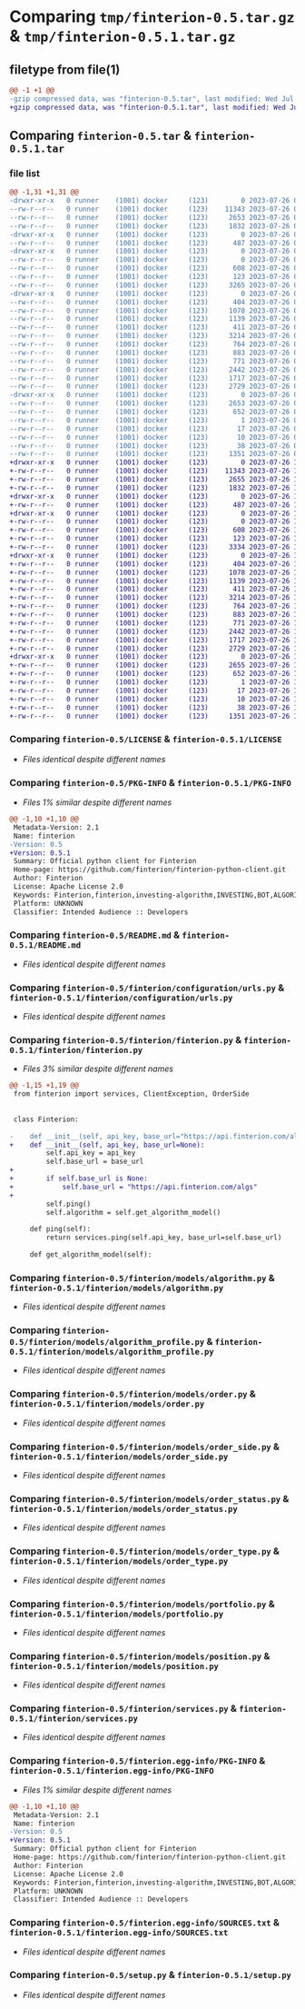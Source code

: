 # Comparing `tmp/finterion-0.5.tar.gz` & `tmp/finterion-0.5.1.tar.gz`

## filetype from file(1)

```diff
@@ -1 +1 @@
-gzip compressed data, was "finterion-0.5.tar", last modified: Wed Jul 26 09:31:39 2023, max compression
+gzip compressed data, was "finterion-0.5.1.tar", last modified: Wed Jul 26 14:27:08 2023, max compression
```

## Comparing `finterion-0.5.tar` & `finterion-0.5.1.tar`

### file list

```diff
@@ -1,31 +1,31 @@
-drwxr-xr-x   0 runner    (1001) docker     (123)        0 2023-07-26 09:31:39.408514 finterion-0.5/
--rw-r--r--   0 runner    (1001) docker     (123)    11343 2023-07-26 09:31:28.000000 finterion-0.5/LICENSE
--rw-r--r--   0 runner    (1001) docker     (123)     2653 2023-07-26 09:31:39.408514 finterion-0.5/PKG-INFO
--rw-r--r--   0 runner    (1001) docker     (123)     1832 2023-07-26 09:31:28.000000 finterion-0.5/README.md
-drwxr-xr-x   0 runner    (1001) docker     (123)        0 2023-07-26 09:31:39.404513 finterion-0.5/finterion/
--rw-r--r--   0 runner    (1001) docker     (123)      487 2023-07-26 09:31:28.000000 finterion-0.5/finterion/__init__.py
-drwxr-xr-x   0 runner    (1001) docker     (123)        0 2023-07-26 09:31:39.408514 finterion-0.5/finterion/configuration/
--rw-r--r--   0 runner    (1001) docker     (123)        0 2023-07-26 09:31:28.000000 finterion-0.5/finterion/configuration/__init__.py
--rw-r--r--   0 runner    (1001) docker     (123)      608 2023-07-26 09:31:28.000000 finterion-0.5/finterion/configuration/urls.py
--rw-r--r--   0 runner    (1001) docker     (123)      123 2023-07-26 09:31:28.000000 finterion-0.5/finterion/exceptions.py
--rw-r--r--   0 runner    (1001) docker     (123)     3265 2023-07-26 09:31:28.000000 finterion-0.5/finterion/finterion.py
-drwxr-xr-x   0 runner    (1001) docker     (123)        0 2023-07-26 09:31:39.408514 finterion-0.5/finterion/models/
--rw-r--r--   0 runner    (1001) docker     (123)      404 2023-07-26 09:31:28.000000 finterion-0.5/finterion/models/__init__.py
--rw-r--r--   0 runner    (1001) docker     (123)     1078 2023-07-26 09:31:28.000000 finterion-0.5/finterion/models/algorithm.py
--rw-r--r--   0 runner    (1001) docker     (123)     1139 2023-07-26 09:31:28.000000 finterion-0.5/finterion/models/algorithm_profile.py
--rw-r--r--   0 runner    (1001) docker     (123)      411 2023-07-26 09:31:28.000000 finterion-0.5/finterion/models/model.py
--rw-r--r--   0 runner    (1001) docker     (123)     3214 2023-07-26 09:31:28.000000 finterion-0.5/finterion/models/order.py
--rw-r--r--   0 runner    (1001) docker     (123)      764 2023-07-26 09:31:28.000000 finterion-0.5/finterion/models/order_side.py
--rw-r--r--   0 runner    (1001) docker     (123)      883 2023-07-26 09:31:28.000000 finterion-0.5/finterion/models/order_status.py
--rw-r--r--   0 runner    (1001) docker     (123)      771 2023-07-26 09:31:28.000000 finterion-0.5/finterion/models/order_type.py
--rw-r--r--   0 runner    (1001) docker     (123)     2442 2023-07-26 09:31:28.000000 finterion-0.5/finterion/models/portfolio.py
--rw-r--r--   0 runner    (1001) docker     (123)     1717 2023-07-26 09:31:28.000000 finterion-0.5/finterion/models/position.py
--rw-r--r--   0 runner    (1001) docker     (123)     2729 2023-07-26 09:31:28.000000 finterion-0.5/finterion/services.py
-drwxr-xr-x   0 runner    (1001) docker     (123)        0 2023-07-26 09:31:39.408514 finterion-0.5/finterion.egg-info/
--rw-r--r--   0 runner    (1001) docker     (123)     2653 2023-07-26 09:31:39.000000 finterion-0.5/finterion.egg-info/PKG-INFO
--rw-r--r--   0 runner    (1001) docker     (123)      652 2023-07-26 09:31:39.000000 finterion-0.5/finterion.egg-info/SOURCES.txt
--rw-r--r--   0 runner    (1001) docker     (123)        1 2023-07-26 09:31:39.000000 finterion-0.5/finterion.egg-info/dependency_links.txt
--rw-r--r--   0 runner    (1001) docker     (123)       17 2023-07-26 09:31:39.000000 finterion-0.5/finterion.egg-info/requires.txt
--rw-r--r--   0 runner    (1001) docker     (123)       10 2023-07-26 09:31:39.000000 finterion-0.5/finterion.egg-info/top_level.txt
--rw-r--r--   0 runner    (1001) docker     (123)       38 2023-07-26 09:31:39.408514 finterion-0.5/setup.cfg
--rw-r--r--   0 runner    (1001) docker     (123)     1351 2023-07-26 09:31:28.000000 finterion-0.5/setup.py
+drwxr-xr-x   0 runner    (1001) docker     (123)        0 2023-07-26 14:27:08.988398 finterion-0.5.1/
+-rw-r--r--   0 runner    (1001) docker     (123)    11343 2023-07-26 14:26:58.000000 finterion-0.5.1/LICENSE
+-rw-r--r--   0 runner    (1001) docker     (123)     2655 2023-07-26 14:27:08.988398 finterion-0.5.1/PKG-INFO
+-rw-r--r--   0 runner    (1001) docker     (123)     1832 2023-07-26 14:26:58.000000 finterion-0.5.1/README.md
+drwxr-xr-x   0 runner    (1001) docker     (123)        0 2023-07-26 14:27:08.984398 finterion-0.5.1/finterion/
+-rw-r--r--   0 runner    (1001) docker     (123)      487 2023-07-26 14:26:58.000000 finterion-0.5.1/finterion/__init__.py
+drwxr-xr-x   0 runner    (1001) docker     (123)        0 2023-07-26 14:27:08.984398 finterion-0.5.1/finterion/configuration/
+-rw-r--r--   0 runner    (1001) docker     (123)        0 2023-07-26 14:26:58.000000 finterion-0.5.1/finterion/configuration/__init__.py
+-rw-r--r--   0 runner    (1001) docker     (123)      608 2023-07-26 14:26:58.000000 finterion-0.5.1/finterion/configuration/urls.py
+-rw-r--r--   0 runner    (1001) docker     (123)      123 2023-07-26 14:26:58.000000 finterion-0.5.1/finterion/exceptions.py
+-rw-r--r--   0 runner    (1001) docker     (123)     3334 2023-07-26 14:26:58.000000 finterion-0.5.1/finterion/finterion.py
+drwxr-xr-x   0 runner    (1001) docker     (123)        0 2023-07-26 14:27:08.988398 finterion-0.5.1/finterion/models/
+-rw-r--r--   0 runner    (1001) docker     (123)      404 2023-07-26 14:26:58.000000 finterion-0.5.1/finterion/models/__init__.py
+-rw-r--r--   0 runner    (1001) docker     (123)     1078 2023-07-26 14:26:58.000000 finterion-0.5.1/finterion/models/algorithm.py
+-rw-r--r--   0 runner    (1001) docker     (123)     1139 2023-07-26 14:26:58.000000 finterion-0.5.1/finterion/models/algorithm_profile.py
+-rw-r--r--   0 runner    (1001) docker     (123)      411 2023-07-26 14:26:58.000000 finterion-0.5.1/finterion/models/model.py
+-rw-r--r--   0 runner    (1001) docker     (123)     3214 2023-07-26 14:26:58.000000 finterion-0.5.1/finterion/models/order.py
+-rw-r--r--   0 runner    (1001) docker     (123)      764 2023-07-26 14:26:58.000000 finterion-0.5.1/finterion/models/order_side.py
+-rw-r--r--   0 runner    (1001) docker     (123)      883 2023-07-26 14:26:58.000000 finterion-0.5.1/finterion/models/order_status.py
+-rw-r--r--   0 runner    (1001) docker     (123)      771 2023-07-26 14:26:58.000000 finterion-0.5.1/finterion/models/order_type.py
+-rw-r--r--   0 runner    (1001) docker     (123)     2442 2023-07-26 14:26:58.000000 finterion-0.5.1/finterion/models/portfolio.py
+-rw-r--r--   0 runner    (1001) docker     (123)     1717 2023-07-26 14:26:58.000000 finterion-0.5.1/finterion/models/position.py
+-rw-r--r--   0 runner    (1001) docker     (123)     2729 2023-07-26 14:26:58.000000 finterion-0.5.1/finterion/services.py
+drwxr-xr-x   0 runner    (1001) docker     (123)        0 2023-07-26 14:27:08.984398 finterion-0.5.1/finterion.egg-info/
+-rw-r--r--   0 runner    (1001) docker     (123)     2655 2023-07-26 14:27:08.000000 finterion-0.5.1/finterion.egg-info/PKG-INFO
+-rw-r--r--   0 runner    (1001) docker     (123)      652 2023-07-26 14:27:08.000000 finterion-0.5.1/finterion.egg-info/SOURCES.txt
+-rw-r--r--   0 runner    (1001) docker     (123)        1 2023-07-26 14:27:08.000000 finterion-0.5.1/finterion.egg-info/dependency_links.txt
+-rw-r--r--   0 runner    (1001) docker     (123)       17 2023-07-26 14:27:08.000000 finterion-0.5.1/finterion.egg-info/requires.txt
+-rw-r--r--   0 runner    (1001) docker     (123)       10 2023-07-26 14:27:08.000000 finterion-0.5.1/finterion.egg-info/top_level.txt
+-rw-r--r--   0 runner    (1001) docker     (123)       38 2023-07-26 14:27:08.988398 finterion-0.5.1/setup.cfg
+-rw-r--r--   0 runner    (1001) docker     (123)     1351 2023-07-26 14:26:58.000000 finterion-0.5.1/setup.py
```

### Comparing `finterion-0.5/LICENSE` & `finterion-0.5.1/LICENSE`

 * *Files identical despite different names*

### Comparing `finterion-0.5/PKG-INFO` & `finterion-0.5.1/PKG-INFO`

 * *Files 1% similar despite different names*

```diff
@@ -1,10 +1,10 @@
 Metadata-Version: 2.1
 Name: finterion
-Version: 0.5
+Version: 0.5.1
 Summary: Official python client for Finterion
 Home-page: https://github.com/finterion/finterion-python-client.git
 Author: Finterion
 License: Apache License 2.0
 Keywords: Finterion,finterion,investing-algorithm,INVESTING,BOT,ALGORITHM,FRAMEWORK,investing-bots,trading-bots
 Platform: UNKNOWN
 Classifier: Intended Audience :: Developers
```

### Comparing `finterion-0.5/README.md` & `finterion-0.5.1/README.md`

 * *Files identical despite different names*

### Comparing `finterion-0.5/finterion/configuration/urls.py` & `finterion-0.5.1/finterion/configuration/urls.py`

 * *Files identical despite different names*

### Comparing `finterion-0.5/finterion/finterion.py` & `finterion-0.5.1/finterion/finterion.py`

 * *Files 3% similar despite different names*

```diff
@@ -1,15 +1,19 @@
 from finterion import services, ClientException, OrderSide
 
 
 class Finterion:
 
-    def __init__(self, api_key, base_url="https://api.finterion.com/algs"):
+    def __init__(self, api_key, base_url=None):
         self.api_key = api_key
         self.base_url = base_url
+
+        if self.base_url is None:
+            self.base_url = "https://api.finterion.com/algs"
+
         self.ping()
         self.algorithm = self.get_algorithm_model()
 
     def ping(self):
         return services.ping(self.api_key, base_url=self.base_url)
 
     def get_algorithm_model(self):
```

### Comparing `finterion-0.5/finterion/models/algorithm.py` & `finterion-0.5.1/finterion/models/algorithm.py`

 * *Files identical despite different names*

### Comparing `finterion-0.5/finterion/models/algorithm_profile.py` & `finterion-0.5.1/finterion/models/algorithm_profile.py`

 * *Files identical despite different names*

### Comparing `finterion-0.5/finterion/models/order.py` & `finterion-0.5.1/finterion/models/order.py`

 * *Files identical despite different names*

### Comparing `finterion-0.5/finterion/models/order_side.py` & `finterion-0.5.1/finterion/models/order_side.py`

 * *Files identical despite different names*

### Comparing `finterion-0.5/finterion/models/order_status.py` & `finterion-0.5.1/finterion/models/order_status.py`

 * *Files identical despite different names*

### Comparing `finterion-0.5/finterion/models/order_type.py` & `finterion-0.5.1/finterion/models/order_type.py`

 * *Files identical despite different names*

### Comparing `finterion-0.5/finterion/models/portfolio.py` & `finterion-0.5.1/finterion/models/portfolio.py`

 * *Files identical despite different names*

### Comparing `finterion-0.5/finterion/models/position.py` & `finterion-0.5.1/finterion/models/position.py`

 * *Files identical despite different names*

### Comparing `finterion-0.5/finterion/services.py` & `finterion-0.5.1/finterion/services.py`

 * *Files identical despite different names*

### Comparing `finterion-0.5/finterion.egg-info/PKG-INFO` & `finterion-0.5.1/finterion.egg-info/PKG-INFO`

 * *Files 1% similar despite different names*

```diff
@@ -1,10 +1,10 @@
 Metadata-Version: 2.1
 Name: finterion
-Version: 0.5
+Version: 0.5.1
 Summary: Official python client for Finterion
 Home-page: https://github.com/finterion/finterion-python-client.git
 Author: Finterion
 License: Apache License 2.0
 Keywords: Finterion,finterion,investing-algorithm,INVESTING,BOT,ALGORITHM,FRAMEWORK,investing-bots,trading-bots
 Platform: UNKNOWN
 Classifier: Intended Audience :: Developers
```

### Comparing `finterion-0.5/finterion.egg-info/SOURCES.txt` & `finterion-0.5.1/finterion.egg-info/SOURCES.txt`

 * *Files identical despite different names*

### Comparing `finterion-0.5/setup.py` & `finterion-0.5.1/setup.py`

 * *Files identical despite different names*

